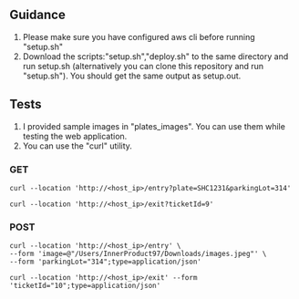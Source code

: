 ## Guidance
1. Please make sure you have configured aws cli before running "setup.sh"
2. Download the scripts:"setup.sh","deploy.sh" to the same directory and run setup.sh (alternatively you can clone this repository and run "setup.sh"). You should get the same output as setup.out.

## Tests
1. I provided sample images in "plates_images". You can use them while testing the web application.
2. You can use the "curl" utility.
### GET
```
curl --location 'http://<host_ip>/entry?plate=SHC1231&parkingLot=314'
```
```
curl --location 'http://<host_ip>/exit?ticketId=9'
```
### POST
```
curl --location 'http://<host_ip>/entry' \
--form 'image=@"/Users/InnerProduct97/Downloads/images.jpeg"' \
--form 'parkingLot="314";type=application/json'
```
```
curl --location 'http://<host_ip>/exit' --form 'ticketId="10";type=application/json'
```
